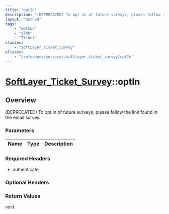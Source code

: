 ```yaml
---
title: "optIn"
description: "(DEPRECATED) To opt in of future surveys, please follow the link found in the email survey."
layout: "method"
tags:
    - "method"
    - "sldn"
    - "Ticket"
classes:
    - "SoftLayer_Ticket_Survey"
aliases:
    - "/reference/services/softlayer_ticket_survey/optIn"
---
```

# [SoftLayer_Ticket_Survey](/reference/services/SoftLayer_Ticket_Survey)::optIn




## Overview 
(DEPRECATED) To opt in of future surveys, please follow the link found in the email survey. 

### Parameters 
|Name | Type | Description |
| --- | --- | --- |


### Required Headers
* authenticate

### Optional Headers

### Return Values
void

